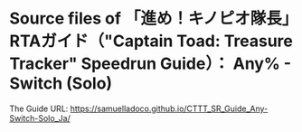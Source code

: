 # Source files of 「進め！キノピオ隊長」RTAガイド（"Captain Toad: Treasure Tracker" Speedrun Guide）： Any% - Switch (Solo)

The Guide URL: https://samuelladoco.github.io/CTTT_SR_Guide_Any-Switch-Solo_Ja/
